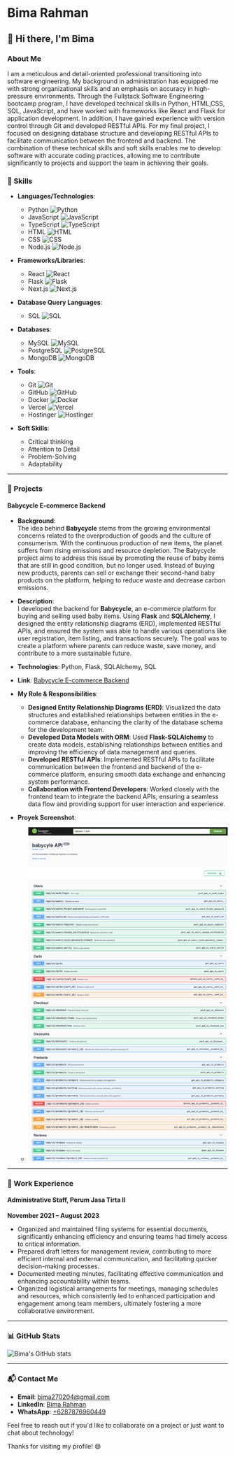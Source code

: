 # Bima Rahman

 <!-- Ganti dengan gambar banner pribadi kamu -->

## 👋 Hi there, I'm Bima

### About Me
I am a meticulous and detail-oriented professional transitioning into software engineering. My background in administration has equipped me with strong organizational skills and an emphasis on accuracy in high-pressure environments. Through the Fullstack Software Engineering bootcamp program, I have developed technical skills in Python, HTML,CSS, SQL, JavaScript, and have worked with frameworks like React and Flask for application development. In addition, I have gained experience with version control through Git and developed RESTful APIs. For my final project, I focused on designing database structure and developing RESTful APIs to facilitate communication between the frontend and backend. The combination of these technical skills and soft skills enables me to develop software with accurate coding practices, allowing me to contribute significantly to projects and support the team in achieving their goals.

### 💼 Skills

- **Languages/Technologies**:
  - Python ![Python](https://img.shields.io/badge/Python-3776AB?style=for-the-badge&logo=python&logoColor=white)
  - JavaScript ![JavaScript](https://img.shields.io/badge/JavaScript-F7DF1E?style=for-the-badge&logo=javascript&logoColor=black)
  - TypeScript ![TypeScript](https://img.shields.io/badge/TypeScript-007ACC?style=for-the-badge&logo=typescript&logoColor=white)
  - HTML ![HTML](https://img.shields.io/badge/HTML-E34F26?style=for-the-badge&logo=html5&logoColor=white)
  - CSS ![CSS](https://img.shields.io/badge/CSS-1572B6?style=for-the-badge&logo=css3&logoColor=white)
  - Node.js ![Node.js](https://img.shields.io/badge/Node.js-339933?style=for-the-badge&logo=node.js&logoColor=white)

- **Frameworks/Libraries**:
  - React ![React](https://img.shields.io/badge/React-61DAFB?style=for-the-badge&logo=react&logoColor=black)
  - Flask ![Flask](https://img.shields.io/badge/Flask-000000?style=for-the-badge&logo=flask&logoColor=white)
  - Next.js ![Next.js](https://img.shields.io/badge/Next.js-000000?style=for-the-badge&logo=nextdotjs&logoColor=white)

- **Database Query Languages**:
  - SQL ![SQL](https://img.shields.io/badge/SQL-4479A1?style=for-the-badge&logo=postgresql&logoColor=white)

- **Databases**:
  - MySQL ![MySQL](https://img.shields.io/badge/MySQL-4479A1?style=for-the-badge&logo=mysql&logoColor=white)
  - PostgreSQL ![PostgreSQL](https://img.shields.io/badge/PostgreSQL-336791?style=for-the-badge&logo=postgresql&logoColor=white)
  - MongoDB ![MongoDB](https://img.shields.io/badge/MongoDB-47A248?style=for-the-badge&logo=mongodb&logoColor=white)

- **Tools**:
  - Git ![Git](https://img.shields.io/badge/Git-F05032?style=for-the-badge&logo=git&logoColor=white)
  - GitHub ![GitHub](https://img.shields.io/badge/GitHub-181717?style=for-the-badge&logo=github&logoColor=white)
  - Docker ![Docker](https://img.shields.io/badge/Docker-2496ED?style=for-the-badge&logo=docker&logoColor=white)
  - Vercel ![Vercel](https://img.shields.io/badge/Vercel-000000?style=for-the-badge&logo=vercel&logoColor=white)
  - Hostinger ![Hostinger](https://img.shields.io/badge/Hostinger-FF6600?style=for-the-badge&logo=hostinger&logoColor=white)


- **Soft Skills**:
  - Critical thinking
  - Attention to Detail
  - Problem-Solving
  - Adaptability

---

### 📂 Projects

#### Babycycle E-commerce Backend
- **Background**:  
  The idea behind **Babycycle** stems from the growing environmental concerns related to the overproduction of goods and the culture of consumerism. With the continuous production of new items, the planet suffers from rising emissions and resource depletion. The Babycycle project aims to address this issue by promoting the reuse of baby items that are still in good condition, but no longer used. Instead of buying new products, parents can sell or exchange their second-hand baby products on the platform, helping to reduce waste and decrease carbon emissions.

- **Description**:  
  I developed the backend for **Babycycle**, an e-commerce platform for buying and selling used baby items. Using **Flask** and **SQLAlchemy**, I designed the entity relationship diagrams (ERD), implemented RESTful APIs, and ensured the system was able to handle various operations like user registration, item listing, and transactions securely. The goal was to create a platform where parents can reduce waste, save money, and contribute to a more sustainable future.

- **Technologies**: Python, Flask, SQLAlchemy, SQL
- **Link**: [Babycycle E-commerce Backend](https://github.com/Group-D-Revou-Final-Project/babycycle-backend.git)

- **My Role & Responsibilities**:
  - **Designed Entity Relationship Diagrams (ERD)**: Visualized the data structures and established relationships between entities in the e-commerce database, enhancing the clarity of the database schema for the development team.
  - **Developed Data Models with ORM**: Used **Flask-SQLAlchemy** to create data models, establishing relationships between entities and improving the efficiency of data management and queries.
  - **Developed RESTful APIs**: Implemented RESTful APIs to facilitate communication between the frontend and backend of the e-commerce platform, ensuring smooth data exchange and enhancing system performance.
  - **Collaboration with Frontend Developers**: Worked closely with the frontend team to integrate the backend APIs, ensuring a seamless data flow and providing support for user interaction and experience.

- **Proyek Screenshot**:
  - ![Proyek Web](APIScreenshot.png)

---

### 💼 Work Experience

#### Administrative Staff, Perum Jasa Tirta II
**November 2021 – August 2023**

- Organized and maintained filing systems for essential documents, significantly enhancing efficiency and ensuring teams had timely access to critical information.
- Prepared draft letters for management review, contributing to more efficient internal and external communication, and facilitating quicker decision-making processes.
- Documented meeting minutes, facilitating effective communication and enhancing accountability within teams.
- Organized logistical arrangements for meetings, managing schedules and resources, which consistently led to enhanced participation and engagement among team members, ultimately fostering a more collaborative environment.

---

### 📊 GitHub Stats

![Bima's GitHub stats](https://github-readme-stats.vercel.app/api?username=b1m4r&show_icons=true&theme=radical)

---

### 📬 Contact Me

- **Email**: [bima270204@gmail.com](mailto:bima270204@gmail.com)
- **LinkedIn**: [Bima Rahman](http://www.linkedin.com/in/bima-rahman-a83624311)
- **WhatsApp**: [+6287876960449](https://wa.me/6287876960449)

Feel free to reach out if you'd like to collaborate on a project or just want to chat about technology!

Thanks for visiting my profile! 😄



<!--
![Banner](https://via.placeholder.com/1200x300.png?text=Welcome+to+My+Portfolio)
**b1m4r/b1m4r** is a ✨ _special_ ✨ repository because its `README.md` (this file) appears on your GitHub profile.

Here are some ideas to get you started:

- 🔭 I’m currently working on ...
- 🌱 I’m currently learning ...
- 👯 I’m looking to collaborate on ...
- 🤔 I’m looking for help with ...
- 💬 Ask me about ...
- 📫 How to reach me: ...
- 😄 Pronouns: ...
- ⚡ Fun fact: ...
-->
